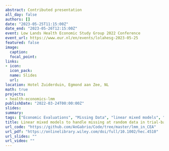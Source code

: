 ```yaml
---
abstract: Contributed presentation
all_day: false
authors: []
date: "2023-05-25T11:15:00Z"
date_end: "2023-05-26T12:15:00Z"
event: Low Lands Health Economic Study Group 2022 Conference 
event_url: https://www.eur.nl/en/events/lolahesg-2023-05-25
featured: false
image:
  caption: 
  focal_point: 
links:
- icon: 
  icon_pack: 
  name: Slides
  url: 
location: Hotel Zuiderduin, Egmond aan Zee, NL
math: true
projects:
- health-economics-lmm
publishDate: "2022-03-24T00:00:00Z"
slides: 
summary: 
tags: ["Economic Evaluations", "Missing Data", "linear mixed models", "conference"]
title: Linear mixed models to handle missing at random data in trial-based economic evaluations
url_code: "https://github.com/AnGabrio/Code/tree/master/lmm_in_CEA"
url_pdf: "https://onlinelibrary.wiley.com/doi/full/10.1002/hec.4510"
url_slides: ""
url_video: ""
---
```





